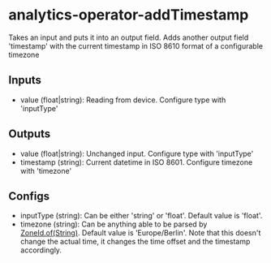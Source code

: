 # analytics-operator-addTimestamp

Takes an input and puts it into an output field. Adds another output field 'timestamp' with the current timestamp in ISO 8610 format of a configurable timezone

## Inputs

* value (float|string): Reading from device. Configure type with 'inputType'

## Outputs

* value (float|string): Unchanged input. Configure type with 'inputType'
* timestamp (string): Current datetime in ISO 8601. Configure timezone with 'timezone'

## Configs
 * inputType (string): Can be either 'string' or 'float'. Default value is 'float'.
 * timezone (string): Can be anything able to be parsed by [ZoneId.of(String)](https://docs.oracle.com/javase/8/docs/api/java/time/ZoneId.html#of-java.lang.String-).
   Default value is 'Europe/Berlin'. Note that this doesn't change the actual time, it changes the time offset and the timestamp accordingly.